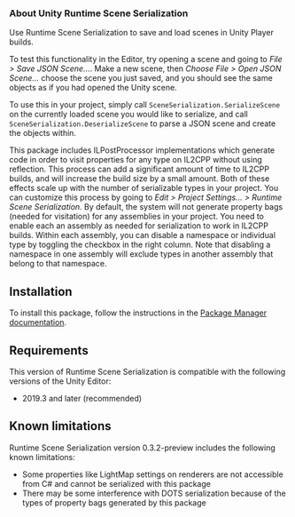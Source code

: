 ### About Unity Runtime Scene Serialization
Use Runtime Scene Serialization to save and load scenes in Unity Player builds.

To test this functionality in the Editor, try opening a scene and going to *File > Save JSON Scene...*. Make a new scene, then *Choose File > Open JSON Scene...* choose the scene you just saved, and you should see the same objects as if you had opened the Unity scene.

To use this in your project, simply call `SceneSerialization.SerializeScene` on the currently loaded scene you would like to serialize, and call `SceneSerialization.DeserializeScene` to parse a JSON scene and create the objects within.

This package includes ILPostProcessor implementations which generate code in order to visit properties for any type on IL2CPP without using reflection. This process can add a significant amount of time to IL2CPP builds, and will increase the build size by a small amount. Both of these effects scale up with the number of serializable types in your project. You can customize this process by going to *Edit > Project Settings... > Runtime Scene Serialization*. By default, the system will not generate property bags (needed for visitation) for any assemblies in your project. You need to enable each an assembly as needed for serialization to work in IL2CPP builds. Within each assembly, you can disable a namespace or individual type by toggling the checkbox in the right column. Note that disabling a namespace in one assembly will exclude types in another assembly that belong to that namespace.

<a name="Installation"></a>

## Installation

To install this package, follow the instructions in the [Package Manager documentation](https://docs.unity3d.com/Manual/upm-ui-install.html).

## Requirements

This version of Runtime Scene Serialization is compatible with the following versions of the Unity Editor:

* 2019.3 and later (recommended)

## Known limitations

Runtime Scene Serialization version 0.3.2-preview includes the following known limitations:

* Some properties like LightMap settings on renderers are not accessible from C# and cannot be serialized with this package
* There may be some interference with DOTS serialization because of the types of property bags generated by this package
